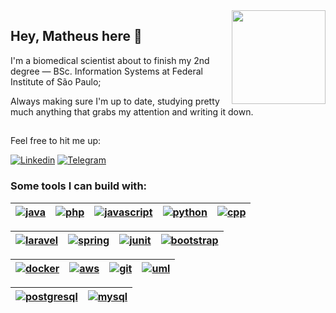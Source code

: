 <img align="right" src="https://media.tenor.com/qEREInNBCjYAAAAi/chillhop-lofi.gif" width="150">

## Hey, Matheus here 👋

I'm a biomedical scientist about to finish my 2nd degree — BSc. Information Systems at Federal Institute of São Paulo;

Always making sure I'm up to date, studying pretty much anything that grabs my attention and writing it down.


##

Feel free to hit me up:

[![Linkedin](https://img.shields.io/badge/-LinkedIn-0A66C2?style=flat-square&logo=Linkedin&logoColor=white)](https://www.linkedin.com/in/sassmatheus/)
[![Telegram](https://img.shields.io/badge/Telegram-26A5E4?style=flat-square&logo=telegram&logoColor=white)](https://t.me/sassmh)

### Some tools I can build with:
[![java](https://img.shields.io/badge/java%20-grey?logo=openjdk&logoColor=black&labelColor=lightgrey)](#)|[![php](https://img.shields.io/badge/php%20-grey?logo=php&logoColor=white&labelColor=777BB4&color=grey)](#)|[![javascript](https://img.shields.io/badge/javascript%20-grey?logo=javascript&logoColor=black&labelColor=F7DF1E)](#)|[![python](https://img.shields.io/badge/python%20-grey?logo=python&logoColor=white&labelColor=3776AB)](#)|[![cpp](https://img.shields.io/badge/C%2B%2B%20-grey?logo=c%2B%2B&logoColor=white&labelColor=00599C)](#)
--|--|--|--|--

[![laravel](https://img.shields.io/badge/laravel%20-grey?logo=laravel&logoColor=white&labelColor=red)](#)|[![spring](https://img.shields.io/badge/spring%20-grey?logo=spring&logoColor=black&labelColor=lightgreen)](#)|[![junit](https://img.shields.io/badge/junit%20-grey?logo=junit5&logoColor=lightgreen&labelColor=red)](#)|[![bootstrap](https://img.shields.io/badge/bootstrap%20-grey?logo=bootstrap&logoColor=white&labelColor=7952B3)](#)
--|--|--|--

[![docker](https://img.shields.io/badge/docker%20-grey?logo=docker&logoColor=white&labelColor=2496ED)](#)|[![aws](https://img.shields.io/badge/aws%20-grey?logo=amazon%20aws&logoColor=black&labelColor=FF9900)](#)|[![git](https://img.shields.io/badge/git%20-grey?logo=git&logoColor=white&labelColor=F05032)](#)|[![uml](https://img.shields.io/badge/uml%20-grey?logo=uml&logoColor=white&labelColor=FABD14)](#)
--|--|--|--

[![postgresql](https://img.shields.io/badge/postgresql%20-grey?logo=postgresql&logoColor=white&labelColor=008bb9)](#)|[![mysql](https://img.shields.io/badge/mysql%20-grey?style=flat&logo=mysql&logoColor=white&labelColor=f29111)](#)
--|--
